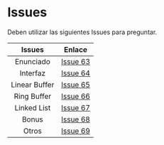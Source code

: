 # Issues 

Deben utilizar las siguientes Issues para preguntar.

| Issues 	   |                          Enlace                        |
|:-----------: |:-----------------------------------------------------:|
| Enunciado    | [Issue 63](https://github.com/IEE2463/classroom/issues/63) | 
| Interfaz     | [Issue 64](https://github.com/IEE2463/classroom/issues/64) | 
| Linear Buffer| [Issue 65](https://github.com/IEE2463/classroom/issues/65) | 
| Ring Buffer  | [Issue 66](https://github.com/IEE2463/classroom/issues/66) | 
| Linked List  | [Issue 67](https://github.com/IEE2463/classroom/issues/67) | 
| Bonus        | [Issue 68](https://github.com/IEE2463/classroom/issues/68) | 
| Otros        | [Issue 69](https://github.com/IEE2463/classroom/issues/69) | 
